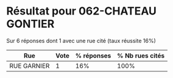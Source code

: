 # Résultat pour 062-CHATEAU GONTIER

Sur 6 réponses dont 1 avec une rue cité (taux réussite 16%)

| Rue | Vote | % réponses | % Nb rues cités|
|-----|------|------------|----------------|
| RUE GARNIER | 1 | 16% | 100%|
